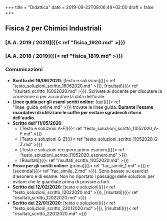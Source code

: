 +++
title = "Didattica"
date = 2019-09-22T08:06:49+02:00
draft = false
+++

## Fisica 2 per Chimici Industriali

### [A.A. 2019 / 2020]({{< ref "fisica_1920.md" >}})
### [A.A. 2018 / 2019]({{< ref "fisica_1819.md" >}})

### Comunicazioni

* **Scritto del 16/06/2020**: [testo e soluzioni]({{< ref "testo_soluzioni_scritto_16062020.md" >}}), [risultati]({{< ref "risultati_scritto_16062020.md" >}}). Scrivete al docente per discutere la correzione o per accordare la data dell'orale.
* **Linee guida per gli esami scritti online**: [qui]({{< ref "linee_guida_online.md" >}}) trovate le linee guida. **Durante l'esame ricordatevi di utilizzare le cuffie per evitare sgradevoli ritorni dell'audio**.
* **Scritto dell'11/05/2020**:
	* [Testo e soluzioni A-F]({{< ref "testo_soluzioni_scritto_11052020_A-F.md" >}})
	* [Testo e soluzioni G-Z]({{< ref "testo_soluzioni_scritto_11052020_G-Z.md" >}})
	* [Testo e soluzioni recupero primo esonero]({{< ref "testo_soluzioni_scritto_11052020_esonero.md" >}})
	* [Risultati]({{< ref "risultati_scritto_11052020.md" >}})
* **Prove per gli scritti online:** [prima]({{< ref "fac_simile_1.md" >}}) e [seconda]({{< ref "fac_simile_2.md" >}}). Sono basate su esercizi d'esonero e di esame. Non ho riportato i passaggi delle soluzioni per evitare che le guardiate prima di provare a farli.
* **Scritto del 12/02/2020**:  [testo e soluzioni]({{< ref "testo_soluzioni_scritto_12022020.md" >}}), [risultati]({{< ref "risultati_scritto_12022020.md" >}})
* **Scritto del 22/01/2020**:  [testo e soluzioni]({{< ref "testo_soluzioni_scritto_22012020.md" >}}), [risultati]({{< ref "risultati_scritto_22012020.md" >}})
